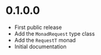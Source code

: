 # 0.1.0.0

* First public release
* Add the `MonadRequest` type class
* Add the `RequestT` monad
* Initial documentation
